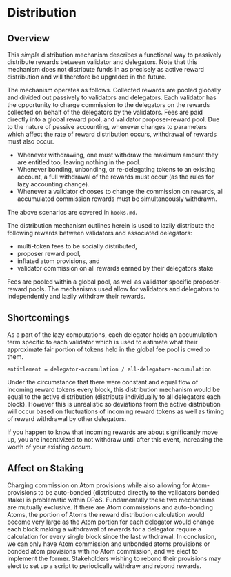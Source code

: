 # Distribution

## Overview

This _simple_ distribution mechanism describes a functional way to passively 
distribute rewards between validator and delegators. Note that this mechanism does 
not distribute funds in as precisely as active reward distribution and will therefore
be upgraded in the future. 

The mechanism operates as follows. Collected rewards are pooled globally and
divided out passively to validators and delegators. Each validator has the
opportunity to charge commission to the delegators on the rewards collected on
behalf of the delegators by the validators. Fees are paid directly into a
global reward pool, and validator proposer-reward pool. Due to the nature of
passive accounting, whenever changes to parameters which affect the rate of reward
distribution occurs, withdrawal of rewards must also occur.

 - Whenever withdrawing, one must withdraw the maximum amount they are entitled
   too, leaving nothing in the pool. 
 - Whenever bonding, unbonding, or re-delegating tokens to an existing account, a
   full withdrawal of the rewards must occur (as the rules for lazy accounting
   change).
 - Whenever a validator chooses to change the commission on rewards, all accumulated 
   commission rewards must be simultaneously withdrawn.

The above scenarios are covered in `hooks.md`.

The distribution mechanism outlines herein is used to lazily distribute the
following rewards between validators and associated delegators:
 - multi-token fees to be socially distributed, 
 - proposer reward pool, 
 - inflated atom provisions, and
 - validator commission on all rewards earned by their delegators stake

Fees are pooled within a global pool, as well as validator specific
proposer-reward pools. The mechanisms used allow for validators and delegators
to independently and lazily withdraw their rewards.  

## Shortcomings 

As a part of the lazy computations, each delegator holds an accumulation term
specific to each validator which is used to estimate what their approximate
fair portion of tokens held in the global fee pool is owed to them. 

```
entitlement = delegator-accumulation / all-delegators-accumulation
```

Under the circumstance that there were constant and equal flow of incoming
reward tokens every block, this distribution mechanism would be equal to the
active distribution (distribute individually to all delegators each block).
However this is unrealistic so deviations from the active distribution will
occur based on fluctuations of incoming reward tokens as well as timing of
reward withdrawal by other delegators. 

If you happen to know that incoming rewards are about significantly move up,
you are incentivized to not withdraw until after this event, increasing the
worth of your existing _accum_.

## Affect on Staking

Charging commission on Atom provisions while also allowing for Atom-provisions
to be auto-bonded (distributed directly to the validators bonded stake) is
problematic within DPoS. Fundamentally these two mechanisms are mutually
exclusive. If there are Atom commissions and auto-bonding Atoms, the portion
of Atoms the reward distribution calculation would become very large as the Atom
portion for each delegator would change each block making a withdrawal of rewards
for a delegator require a calculation for every single block since the last
withdrawal. In conclusion, we can only have Atom commission and unbonded atoms
provisions or bonded atom provisions with no Atom commission, and we elect to
implement the former. Stakeholders wishing to rebond their provisions may elect
to set up a script to periodically withdraw and rebond rewards. 
